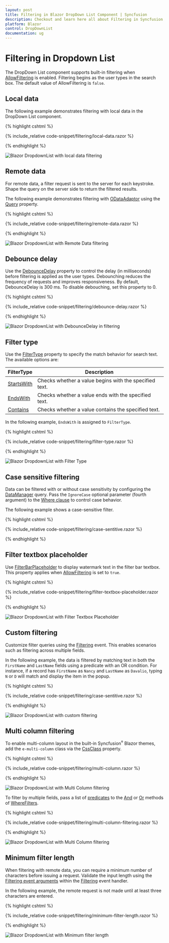 ```yaml
---
layout: post
title: Filtering in Blazor DropDown List Component | Syncfusion
description: Checkout and learn here all about Filtering in Syncfusion Blazor DropDown List component and much more.
platform: Blazor
control: DropDownList
documentation: ug
---
```


# Filtering in Dropdown List

The DropDown List component supports built-in filtering when [AllowFiltering](https://help.syncfusion.com/cr/blazor/Syncfusion.Blazor.DropDowns.SfDropDownList-2.html#Syncfusion_Blazor_DropDowns_SfDropDownList_2_AllowFiltering) is enabled. Filtering begins as the user types in the search box. The default value of AllowFiltering is `false`.

## Local data

The following example demonstrates filtering with local data in the DropDown List component.

{% highlight cshtml %}

{% include_relative code-snippet/filtering/local-data.razor %}

{% endhighlight %}

![Blazor DropdownList with local data filtering](./images/filtering/blazor_dropdown_local-data.png)

## Remote data

For remote data, a filter request is sent to the server for each keystroke. Shape the query on the server side to return the filtered results.

The following example demonstrates filtering with [ODataAdaptor](https://blazor.syncfusion.com/documentation/data/adaptors#odata-adaptor) using the [Query](https://help.syncfusion.com/cr/blazor/Syncfusion.Blazor.Data.Query.html) property.

{% highlight cshtml %}

{% include_relative code-snippet/filtering/remote-data.razor %}

{% endhighlight %}

![Blazor DropdownList with Remote Data filtering](./images/filtering/blazor_dropdown_remote-data.png)


## Debounce delay

Use the [DebounceDelay](https://help.syncfusion.com/cr/blazor/Syncfusion.Blazor.DropDowns.SfDropDownList-2.html#Syncfusion_Blazor_DropDowns_SfDropDownList_2_DebounceDelay) property to control the delay (in milliseconds) before filtering is applied as the user types. Debounching reduces the frequency of requests and improves responsiveness. By default, DebounceDelay is 300 ms. To disable debouching, set this property to 0.

{% highlight cshtml %}

{% include_relative code-snippet/filtering/debounce-delay.razor %}

{% endhighlight %}

![Blazor DropdownList with DebounceDelay in filtering](./images/filtering/blazor_dropdownlist_debounce-delay.gif)

## Filter type

Use the [FilterType](https://help.syncfusion.com/cr/blazor/Syncfusion.Blazor.DropDowns.SfDropDownBase-1.html#Syncfusion_Blazor_DropDowns_SfDropDownBase_1_FilterType) property to specify the match behavior for search text. The available options are:

FilterType     | Description
------------ | -------------
  [StartsWith](https://help.syncfusion.com/cr/blazor/Syncfusion.Blazor.DropDowns.FilterType.html#Syncfusion_Blazor_DropDowns_FilterType_StartsWith)       | Checks whether a value begins with the specified text.
  [EndsWith](https://help.syncfusion.com/cr/blazor/Syncfusion.Blazor.DropDowns.FilterType.html#Syncfusion_Blazor_DropDowns_FilterType_EndsWith)     | Checks whether a value ends with the specified text.
  [Contains](https://help.syncfusion.com/cr/blazor/Syncfusion.Blazor.DropDowns.FilterType.html#Syncfusion_Blazor_DropDowns_FilterType_Contains)      | Checks whether a value contains the specified text.

In the following example, `EndsWith` is assigned to `FilterType`.

{% highlight cshtml %}

{% include_relative code-snippet/filtering/filter-type.razor %}

{% endhighlight %}

![Blazor DropdownList with Filter Type](./images/filtering/blazor_dropdown_filter-type.png)

## Case sensitive filtering

Data can be filtered with or without case sensitivity by configuring the [DataManager](https://help.syncfusion.com/cr/blazor/Syncfusion.Blazor.Data.SfDataManager.html) query. Pass the `IgnoreCase` optional parameter (fourth argument) to the [Where clause](https://help.syncfusion.com/cr/blazor/Syncfusion.Blazor.Data.Query.html#Syncfusion_Blazor_Data_Query_Where_Syncfusion_Blazor_Data_WhereFilter_) to control case behavior.

The following example shows a case-sensitive filter.

{% highlight cshtml %}

{% include_relative code-snippet/filtering/case-sentitive.razor %}

{% endhighlight %}

## Filter textbox placeholder 

Use [FilterBarPlaceholder](https://help.syncfusion.com/cr/blazor/Syncfusion.Blazor.DropDowns.SfDropDownList-2.html#Syncfusion_Blazor_DropDowns_SfDropDownList_2_FilterBarPlaceholder) to display watermark text in the filter bar textbox. This property applies when [AllowFiltering](https://help.syncfusion.com/cr/blazor/Syncfusion.Blazor.DropDowns.SfDropDownList-2.html#Syncfusion_Blazor_DropDowns_SfDropDownList_2_AllowFiltering) is set to `true`.

{% highlight cshtml %}

{% include_relative code-snippet/filtering/filter-textbox-placeholder.razor %}

{% endhighlight %}

![Blazor DropdownList with Filter Textbox Placeholder](./images/filtering/blazor_dropdown_filter-textbox-placeholder.png)

## Custom filtering

Customize filter queries using the [Filtering](https://help.syncfusion.com/cr/blazor/Syncfusion.Blazor.DropDowns.DropDownListEvents-2.html#Syncfusion_Blazor_DropDowns_DropDownListEvents_2_Filtering) event. This enables scenarios such as filtering across multiple fields.

In the following example, the data is filtered by matching text in both the `FirstName` and `LastName` fields using a predicate with an OR condition. For instance, if a record has `FirstName` as `Nancy` and `LastName` as `Davalio`, typing `N` or `D` will match and display the item in the popup.

{% highlight cshtml %}

{% include_relative code-snippet/filtering/case-sentitive.razor %}

{% endhighlight %}

![Blazor DropdownList with custom filtering](./images/filtering/blazor_dropdown_custom-filtering.png)

## Multi column filtering 

To enable multi-column layout in the built-in Syncfusion<sup style="font-size:70%">&reg;</sup> Blazor themes, add the `e-multi-column` class via the [CssClass](https://help.syncfusion.com/cr/blazor/Syncfusion.Blazor.DropDowns.DropDownListModel-2.html#Syncfusion_Blazor_DropDowns_DropDownListModel_2_CssClass) property.

{% highlight cshtml %}

{% include_relative code-snippet/filtering/multi-column.razor %}

{% endhighlight %}

![Blazor DropdownList with Multi Column filtering](./images/filtering/blazor_dropdown_multi-column.png)

To filter by multiple fields, pass a list of [predicates](https://help.syncfusion.com/cr/blazor/Syncfusion.Blazor.Data.WhereFilter.html#Syncfusion_Blazor_Data_WhereFilter_predicates) to the [And](https://help.syncfusion.com/cr/blazor/Syncfusion.Blazor.Data.WhereFilter.html#Syncfusion_Blazor_Data_WhereFilter_And_Syncfusion_Blazor_Data_WhereFilter_) or [Or](https://help.syncfusion.com/cr/blazor/Syncfusion.Blazor.Data.WhereFilter.html#Syncfusion_Blazor_Data_WhereFilter_Or_Syncfusion_Blazor_Data_WhereFilter_) methods of [WhereFilters](https://help.syncfusion.com/cr/blazor/Syncfusion.Blazor.Data.WhereFilter.html#Syncfusion_Blazor_Data_WhereFilter__ctor).

{% highlight cshtml %}

{% include_relative code-snippet/filtering/multi-column-filtering.razor %}

{% endhighlight %}

![Blazor DropdownList with Multi Column filtering](./images/filtering/blazor_dropdown_multi-colum-filtering.gif)

## Minimum filter length

When filtering with remote data, you can require a minimum number of characters before issuing a request. Validate the input length using the [Filtering event arguments](https://help.syncfusion.com/cr/blazor/Syncfusion.Blazor.DropDowns.FilteringEventArgs.html#Syncfusion_Blazor_DropDowns_FilteringEventArgs_Text) within the [Filtering](https://help.syncfusion.com/cr/blazor/Syncfusion.Blazor.DropDowns.DropDownListEvents-2.html#Syncfusion_Blazor_DropDowns_DropDownListEvents_2_Filtering) event handler.

In the following example, the remote request is not made until at least three characters are entered.

{% highlight cshtml %}

{% include_relative code-snippet/filtering/minimum-filter-length.razor %}

{% endhighlight %}

![Blazor DropdownList with Minimum filter length](./images/filtering/blazor_dropdown_minimum-filter-length.png)